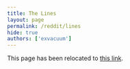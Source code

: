 ```yaml
---
title: The Lines
layout: page
permalink: /reddit/lines
hide: true
authors: ['exvacuum']
---
```

<html>
<head>
    <script type="text/javascript">
        window.location.replace(".#lines");
    </script>
</head>
<body>
<p>This page has been relocated to <a href=".#lines">this link</a>.</p>
</body>
</html>
